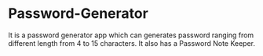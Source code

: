 # Password-Generator
It is a password generator app which can generates password ranging from different length from 4 to 15 characters. It also has a Password Note Keeper.

